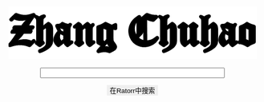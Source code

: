 <div align="center">
  <p>
    <img src="RATORR.png"/>
  </p><p>
    <input id="search_input" style="width: 360px"/>
  </P><p>
    <button onclick="about()" style="border-style: none">在Ratorr中搜索</button>
  </p><p>
    <div id="result"/>
  </p>
</div>
<audio id="au"/>
<script>
  var lib={"orr":"神奇的东西...","黑色收音机":"丢了我的黑色收音机，我感到很沮丧，因此写下了这首歌..."};
  function about(){
    document.getElementById("result").innerHTML=lib[document.getElementById("search_input").value];
    if(document.getElementById("search_input").value=="黑色收音机"){
      document.getElementById("au").setAttribute("src","Music/黑色收音机.mp3");
      document.getElementById("au").setAttribute("autoplay","autoplay");
    }
  }
</script>
